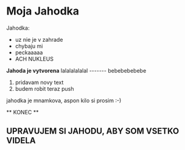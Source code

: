 # Moja Jahodka
Jahodka:
* uz nie je v zahrade
* chybaju mi
* peckaaaaa
* ACH NUKLEUS


**Jahoda je vytvorena**
lalalalalalal ------- bebebebebebe


1. pridavam novy text
2. budem robit teraz push

jahodka je mnamkova, aspon kilo si prosim :-)

** KONEC **

## **UPRAVUJEM SI JAHODU, ABY SOM VSETKO VIDELA**
